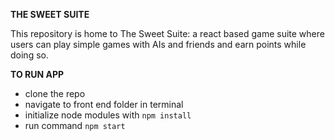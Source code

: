 **THE SWEET SUITE**

This repository is home to The Sweet Suite: a react based game suite where users
can play simple games with AIs and friends and earn points while doing so.

**TO RUN APP**
*  clone the repo
*  navigate to front end folder in terminal
*  initialize node modules with
`npm install`
*  run command
`npm start`

